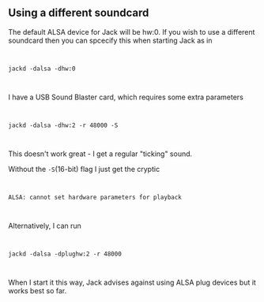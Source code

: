 
##  Using a different soundcard 


The default ALSA device for Jack will be hw:0.
      If you wish to use a different soundcard then you can
      spcecify this when starting Jack as in

```

	
jackd -dalsa -dhw:0
	
      
```


I have a USB Sound Blaster card, which requires some extra
      parameters

```

	
jackd -dalsa -dhw:2 -r 48000 -S
	
      
```


This doesn't work great - I get a regular "ticking" sound.


Without the `-S`(16-bit) flag I just get the
      cryptic

```

	
ALSA: cannot set hardware parameters for playback
	
      
```


Alternatively, I can run

```

	
jackd -dalsa -dplughw:2 -r 48000
	
      
```


When I start it this way, Jack advises against using
      ALSA plug devices but it works best so far.
